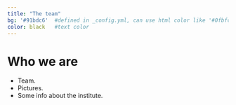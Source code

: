 ```yaml
---
title: "The team"
bg: '#91bdc6'  #defined in _config.yml, can use html color like '#0fbfcf'
color: black   #text color
---
```


# **Who we are**

* Team.
* Pictures.
* Some info about the institute.
